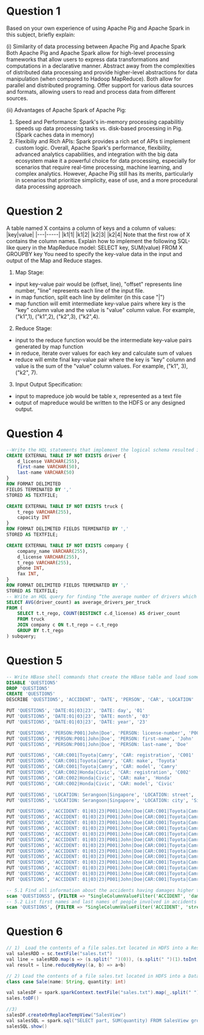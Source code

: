 # Question 1
Based on your own experience of using Apache Pig and Apache Spark in this subject, briefly explain:

(i) Similarity of data processing between Apache Pig and Apache Spark \
Both Apache Pig and Apache Spark allow for high-level processing frameworks that allow users to express data transformations and computations in a declarative manner. 
Abstract away from the complexities of distributed data processing and provide higher-level abstractions for data manipulation (when compared to Hadoop MapReduce). Both allow for parallel and distributed programing. 
Offer support for various data sources and formats, allowing users to read and process data from different sources.

(ii) Advantages of Apache Spark of Apache Pig:
1. Speed and Performance: Spark's in-memory processing capabilitiy speeds up data processing tasks vs. disk-based processing in Pig. (Spark caches data in memory)
2. Flexibiliy and Rich APIs: Spark provides a rich set of APIs ti implement custom logic.
Overall, Apache Spark's performance, flexibility, advanced analytics capabilities, and integration with the big data ecosystem make it a powerful choice for data processing, especially for scenarios that require real-time processing, machine learning, and complex analytics. However, Apache Pig still has its merits, particularly in scenarios that prioritize simplicity, ease of use, and a more procedural data processing approach.

# Question 2
A table named X contains a column of keys and a column of values:
|key|value|
|---|-----|
|k1|1|
|k1|2|
|k2|3|
|k2|4|
Note that the first row of X contains the column names. Explain how to implement the following SQL-like query in the MapReduce model:
SELECT key, SUM(value) FROM X GROUPBY key
You need to specify the key-value data in the input and output of the Map and Reduce stages.
1. Map Stage: 
- input key-value pair would be (offset, line), "offset" represents line number, "line" represents each line of the input file.
- in map function, split each line by delimiter (in this case "|")
- map function will emit intermediate key-value pairs where key is the "key" column value and the value is "value" column value. For example, ("k1",1), ("k1",2), ("k2",3), ("k2",4).
2. Reduce Stage:
- input to the reduce function would be the intermediate key-value pairs generated by map function
- in reduce, iterate over values for each key and calculate sum of values
- reduce will emite final key-value pair where the key is "key" column and value is the sum of the "value" column values. For example, ("k1", 3), ("k2", 7).
3. Input Output Specification:
- input to mapreduce job would be table x, represented as a text file
- output of mapreduce would be written to the HDFS or any designed output. 
# Question 4
```sql
--Write the HQL statements that implement the logical schema resulted in the previous step as internal tables in Hive. (You should make reasonable assumption about the row, column and file formats of the physical data.) 
CREATE EXTERNAL TABLE IF NOT EXISTS driver {
    d_license VARCHAR(255),
    first-name VARCHAR(50),
    last-name VARCHAR(50)
}
ROW FORMAT DELIMITED
FIELDS TERMINATED BY ','
STORED AS TEXTFILE;

CREATE EXTERNAL TABLE IF NOT EXISTS truck {
    t_rego VARCHAR(255),
    capacity INT
}
ROW FORMAT DELIMETED FIELDS TERMINATED BY ','
STORED AS TEXTFILE;

CREATE EXTERNAL TABLE IF NOT EXISTS company {
    company_name VARCHAR(255),
    d_license VARCHAR(255),
    t_rego VARCHAR(255),
    phone INT,
    fax INT,
}
ROW FORMAT DELIMITED FIELDS TERMINATED BY ','
STORED AS TEXTFILE;
-- Write an HQL query for finding “the average number of drivers which are associated with a truck”.
SELECT AVG(driver_count) as average_drivers_per_truck
FROM (
    SELECT t.t_rego, COUNT(DISTINCT c.d_license) AS driver_count
    FROM truck 
    JOIN company c ON t.t_rego = c.t_rego
    GROUP BY t.t_rego
) subquery;
```
# Question 5
```sql
-- Write HBase shell commands that create the HBase table and load some sample data into the table. The sample data includes information about at least two accidents and two cars and one person involved in both accidents. All other information is up to you
DISABLE 'QUESTION5'
DROP 'QUESTION5'
CREATE 'QUESTION5'
DESCRIBE 'QUESTION5', 'ACCIDENT', 'DATE', 'PERSON', 'CAR', 'LOCATION'

PUT 'QUESTION5', 'DATE:01|03|23', 'DATE: day', '01'
PUT 'QUESTION5', 'DATE:01|03|23', 'DATE: month', '03'
PUT 'QUESTION5', 'DATE:01|03|23', 'DATE: year', '23'

PUT 'QUESTION5', 'PERSON:P001|John|Doe', 'PERSON: license-number', 'P001'
PUT 'QUESTION5', 'PERSON:P001|John|Doe', 'PERSON: first-name', 'John'
PUT 'QUESTION5', 'PERSON:P001|John|Doe', 'PERSON: last-name', 'Doe'

PUT 'QUESTION5', 'CAR:C001|Toyota|Camry', 'CAR: registration', 'C001'
PUT 'QUESTION5', 'CAR:C001|Toyota|Camry', 'CAR: make', 'Toyota'
PUT 'QUESTION5', 'CAR:C001|Toyota|Camry', 'CAR: model', 'Camry'
PUT 'QUESTION5', 'CAR:C002|Honda|Civic', 'CAR: registration', 'C002'
PUT 'QUESTION5', 'CAR:C002|Honda|Civic', 'CAR: make', 'Honda'
PUT 'QUESTION5', 'CAR:C002|Honda|Civic', 'CAR: model', 'Civic'

PUT 'QUESTION5', 'LOCATION: Serangoon|Singapore', 'LOCATION: street', 'Serangoon'
PUT 'QUESTION5', 'LOCATION: Serangoon|Singapore', 'LOCATION: city', 'Singapore'

PUT 'QUESTION5', 'ACCIDENT: 01|03|23|P001|John|Doe|CAR:C001|Toyota|Camry|Serangoon|Singapore|High|5000', 'DATE: day', '01'
PUT 'QUESTION5', 'ACCIDENT: 01|03|23|P001|John|Doe|CAR:C001|Toyota|Camry|Serangoon|Singapore|High|5000', 'DATE: month', '03'
PUT 'QUESTION5', 'ACCIDENT: 01|03|23|P001|John|Doe|CAR:C001|Toyota|Camry|Serangoon|Singapore|High|5000', 'DATE: year', '23'
PUT 'QUESTION5', 'ACCIDENT: 01|03|23|P001|John|Doe|CAR:C001|Toyota|Camry|Serangoon|Singapore|High|5000', 'PERSON: license-number', 'P001'
PUT 'QUESTION5', 'ACCIDENT: 01|03|23|P001|John|Doe|CAR:C001|Toyota|Camry|Serangoon|Singapore|High|5000', 'PERSON: first-name', 'John'
PUT 'QUESTION5', 'ACCIDENT: 01|03|23|P001|John|Doe|CAR:C001|Toyota|Camry|Serangoon|Singapore|High|5000', 'PERSON: last-name', 'Doe'
PUT 'QUESTION5', 'ACCIDENT: 01|03|23|P001|John|Doe|CAR:C001|Toyota|Camry|Serangoon|Singapore|High|5000',  'CAR: registration', 'C001'
PUT 'QUESTION5', 'ACCIDENT: 01|03|23|P001|John|Doe|CAR:C001|Toyota|Camry|Serangoon|Singapore|High|5000',  'CAR: make', 'Toyota'
PUT 'QUESTION5', 'ACCIDENT: 01|03|23|P001|John|Doe|CAR:C001|Toyota|Camry|Serangoon|Singapore|High|5000', 'CAR: model', 'Camry'
PUT 'QUESTION5', 'ACCIDENT: 01|03|23|P001|John|Doe|CAR:C001|Toyota|Camry|Serangoon|Singapore|High|5000', 'LOCATION: street', 'Serangoon'
PUT 'QUESTION5', 'ACCIDENT: 01|03|23|P001|John|Doe|CAR:C001|Toyota|Camry|Serangoon|Singapore|High|5000', 'LOCATION: city', 'Singapore'
PUT 'QUESTION5', 'ACCIDENT: 01|03|23|P001|John|Doe|CAR:C001|Toyota|Camry|Serangoon|Singapore|High|5000', 'ACCIDENT: severity', 'High'
PUT 'QUESTION5', 'ACCIDENT: 01|03|23|P001|John|Doe|CAR:C001|Toyota|Camry|Serangoon|Singapore|High|5000', 'ACCIDENT: damages', '5000'

-- 5.1 Find all information about the accidents having damages higher than 1000
scan 'QUESTIONS5', {FILTER => "SingleColumnValueFilter('ACCIDENT', 'damages', >, 1000)"}
-- 5.2 List first names and last names of people involved in accidents in Sydney in 2019
scan 'QUESTION5', {FILTER => "SingleColumnValueFilter('ACCIDENT', 'street', =,'Sydney') AND SingleColumnValueFilter('ACCIDENT', 'year', =, '2019')", COLUMNS => ['PERSON:first-name', 'PERSON:last-name']}
```

# Question 6
```java
// 1)  Load the contents of a file sales.txt located in HDFS into a Resilient Distributed Dataset (RDD) and use RDD to find the total sales pert part.
val salesRDD = sc.textFile("sales.txt")
val line = salesRDD.map(s => (s.split(" ")(0)), (s.split(" ")(1).toInt))
val result = line.reduceByKey((a, b) => a+b)

// 2) Load the contents of a file sales.txt located in HDFS into a Dataset and use the Dataset to find the total sales pert part
class case Sale(name: String, quantity: int)

val salesDF = spark.sparkContext.textFile("sales.txt").map(_.split(" ").map(attributes => Sale(attributes(0), attributes(0).toInt))).toDF()
sales.toDF()

//3)
salesDF.createOrReplaceTempView("SalesView")
val salesSQL = spark.sql("SELECT part, SUM(quantity) FROM SalesView group by part")
salesSQL.show()
```